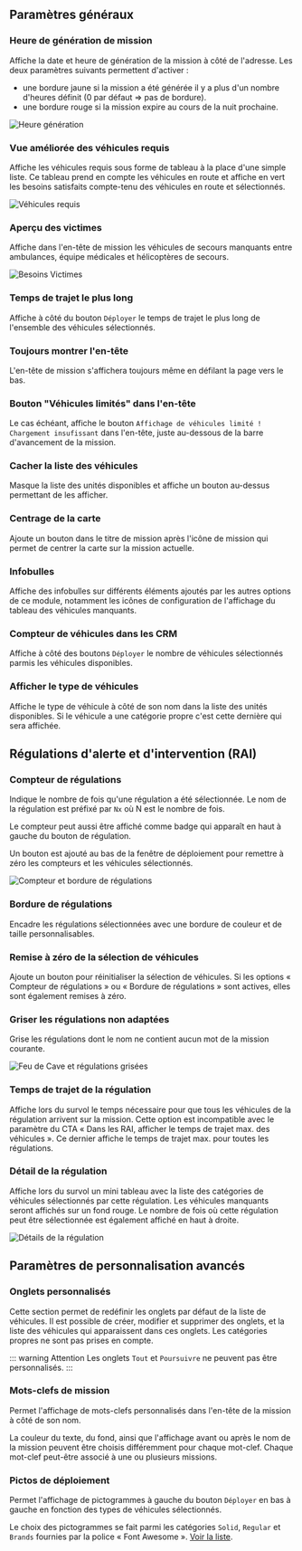 ## Paramètres généraux

### Heure de génération de mission
Affiche la date et heure de génération de la mission à côté de l'adresse.
Les deux paramètres suivants permettent d'activer :

* une bordure jaune si la mission a été générée il y a plus d'un nombre d'heures définit (0 par défaut => pas de bordure).
* une bordure rouge si la mission expire au cours de la nuit prochaine.

![Heure génération](bordureJaune.png)

### Vue améliorée des véhicules requis
Affiche les véhicules requis sous forme de tableau à la place d'une simple liste.
Ce tableau prend en compte les véhicules en route et affiche en vert les besoins satisfaits compte-tenu des véhicules en route et sélectionnés.

![Véhicules requis](vehiculesManquants.png)

### Aperçu des victimes
Affiche dans l'en-tête de mission les véhicules de secours manquants entre ambulances, équipe médicales et hélicoptères de secours.

![Besoins Victimes](apercuVictimes.png)

### Temps de trajet le plus long
Affiche à côté du bouton `Déployer` le temps de trajet le plus long de l'ensemble des véhicules sélectionnés.

### Toujours montrer l'en-tête
L'en-tête de mission s'affichera toujours même en défilant la page vers le bas.

### Bouton "Véhicules limités" dans l'en-tête
Le cas échéant, affiche le bouton `Affichage de véhicules limité ! Chargement insufissant` dans l'en-tête, juste au-dessous de la barre d'avancement de la mission.

### Cacher la liste des véhicules
Masque la liste des unités disponibles et affiche un bouton au-dessus permettant de les afficher.

### Centrage de la carte
Ajoute un bouton dans le titre de mission après l'icône de mission qui permet de centrer la carte sur la mission actuelle.

### Infobulles
Affiche des infobulles sur différents éléments ajoutés par les autres options de ce module, notamment les icônes de configuration de l'affichage du tableau des véhicules manquants.

### Compteur de véhicules dans les CRM
Affiche à côté des boutons `Déployer` le nombre de véhicules sélectionnés parmis les véhicules disponibles.

### Afficher le type de véhicules
Affiche le type de véhicule à côté de son nom dans la liste des unités disponibles. Si le véhicule a une catégorie propre c'est cette dernière qui sera affichée.


## Régulations d'alerte et d'intervention (RAI)

### Compteur de régulations
Indique le nombre de fois qu'une régulation a été sélectionnée. Le nom de la régulation est préfixé par `Nx` où N est le nombre de fois.

Le compteur peut aussi être affiché comme badge qui apparaît en haut à gauche du bouton de régulation.

Un bouton est ajouté au bas de la fenêtre de déploiement pour remettre à zéro les compteurs et les véhicules sélectionnés.

![Compteur et bordure de régulations](regulationCompteurs.png)

### Bordure de régulations
Encadre les régulations sélectionnées avec une bordure de couleur et de taille personnalisables.

### Remise à zéro de la sélection de véhicules
Ajoute un bouton pour réinitialiser la sélection de véhicules. Si les options « Compteur de régulations » ou « Bordure de régulations » sont actives, elles sont également remises à zéro.

### Griser les régulations non adaptées
Grise les régulations dont le nom ne contient aucun mot de la mission courante.

![Feu de Cave et régulations grisées](regulationGrisee.png)

### Temps de trajet de la régulation
Affiche lors du survol le temps nécessaire pour que tous les véhicules de la régulation arrivent sur la mission. Cette option est incompatible avec le paramètre du CTA « Dans les RAI, afficher le temps de trajet max. des véhicules ». Ce dernier affiche le temps de trajet max. pour toutes les régulations.

### Détail de la régulation
Affiche lors du survol un mini tableau avec la liste des catégories de véhicules sélectionnés par cette régulation. Les véhicules manquants seront affichés sur un fond rouge. Le nombre de fois où cette régulation peut être sélectionnée est également affiché en haut à droite.

![Détails de la régulation](regulationDetails.png)


## Paramètres de personnalisation avancés

### Onglets personnalisés
Cette section permet de redéfinir les onglets par défaut de la liste de véhicules.
Il est possible de créer, modifier et supprimer des onglets, et la liste des véhicules qui apparaissent dans ces onglets. Les catégories propres ne sont pas prises en compte.

::: warning Attention
Les onglets `Tout` et `Poursuivre` ne peuvent pas être personnalisés.
:::

### Mots-clefs de mission
Permet l'affichage de mots-clefs personnalisés dans l'en-tête de la mission à côté de son nom.

La couleur du texte, du fond, ainsi que l'affichage avant ou après le nom de la mission peuvent être choisis différemment pour chaque mot-clef. Chaque mot-clef peut-être associé à une ou plusieurs missions.

### Pictos de déploiement
Permet l'affichage de pictogrammes à gauche du bouton `Déployer` en bas à gauche en fonction des types de véhicules sélectionnés.

Le choix des pictogrammes se fait parmi les catégories `Solid`, `Regular` et `Brands` fournies par la police « Font Awesome ». [Voir la liste](https://fontawesome.com/v6.0/icons?m=free).
